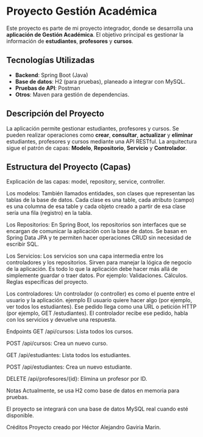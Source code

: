 # Proyecto Gestión Académica

Este proyecto es parte de mi proyecto integrador, donde se desarrolla una **aplicación de Gestión Académica**. El objetivo principal es gestionar la información de **estudiantes**, **profesores** y **cursos**. 

## Tecnologías Utilizadas
- **Backend**: Spring Boot (Java)
- **Base de datos**: H2 (para pruebas), planeado a integrar con MySQL.
- **Pruebas de API**: Postman
- **Otros**: Maven para gestión de dependencias.

## Descripción del Proyecto

La aplicación permite gestionar estudiantes, profesores y cursos. Se pueden realizar operaciones como **crear**, **consultar**, **actualizar** y **eliminar** estudiantes, profesores y cursos mediante una API RESTful. La arquitectura sigue el patrón de capas: **Modelo**, **Repositorio**, **Servicio** y **Controlador**.

## Estructura del Proyecto (Capas)
Explicación de las capas: model, repository, service, controller.

Los modelos:
También llamados entidades, son clases que representan las tablas de la base de datos.
Cada clase es una table, cada atributo (campo) es una columna de esa table y cada objeto creado a partir de esa clase sería una fila (registro) en la tabla.

Los Repositorios:
En Spring Boot, los repositorios son interfaces que se encargan de comunicar la aplicación con la base de datos. Se basan en Spring Data JPA y te permiten hacer operaciones CRUD sin necesidad de escribir SQL.

Los Servicios:
Los servicios son una capa intermedia entre los controladores y los repositorios.
Sirven para manejar la lógica de negocio de la aplicación.
Es todo lo que la aplicación debe hacer más allá de simplemente guardar o traer datos.
Por ejemplo:
Validaciones.
Cálculos.
Reglas específicas del proyecto.

Los controladores:
Un controlador (o controller) es como el puente entre el usuario y la aplicación.
ejemplo
El usuario quiere hacer algo (por ejemplo, ver todos los estudiantes).
Ese pedido llega como una URL o petición HTTP (por ejemplo, GET /estudiantes).
El controlador recibe ese pedido, habla con los servicios y devuelve una respuesta.

Endpoints
GET /api/cursos: Lista todos los cursos.

POST /api/cursos: Crea un nuevo curso.

GET /api/estudiantes: Lista todos los estudiantes.

POST /api/estudiantes: Crea un nuevo estudiante.

DELETE /api/profesores/{id}: Elimina un profesor por ID.

Notas
Actualmente, se usa H2 como base de datos en memoria para pruebas.

El proyecto se integrará con una base de datos MySQL real cuando esté disponible.

Créditos
Proyecto creado por Héctor Alejandro Gaviria Marin.
